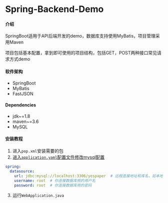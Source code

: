 # Spring-Backend-Demo

#### 介绍
SpringBoot适用于API后端开发的demo，数据库支持使用MyBatis，项目管理采用Maven

项目包括基本配置，拿到即可使用的项目结构，包括GET，POST两种接口常见请求方式demo

#### 软件架构
* SpringBoot
* MyBatis
* FastJSON

#### Dependencies
* jdk~=1.8
* maven~=3.6
* MySQL

#### 安装教程

1. 进入`pop.xml`安装需要的包
2. [进入`application.yaml`配置文件修改mysql配置](src/main/resources/application.yaml)
```yaml
spring:
  datasource:
    url: jdbc:mysql://localhost:3306/yespaper  # 远程连接地址和库名，如本地连接，只需修改“yespaper”为想连接库名即可
    username: root  # 你连接数据库用的用户名
    password: root  # 你连接数据库用的密码
```
3. 运行`WebApplication.java`

